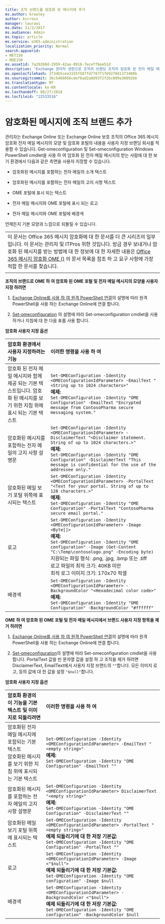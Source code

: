 ```yaml
---
title: 조직 브랜드를 암호화 된 메시지에 추가
ms.author: krowley
author: kccross
manager: laurawi
ms.date: 11/2/2017
ms.audience: Admin
ms.topic: article
ms.service: o365-administration
localization_priority: Normal
search.appverid:
- MET150
- MOE150
ms.assetid: 7a29260d-2959-42aa-8916-feceff6ee51d
description: 'Exchange 관리자 권한으로 조직의 브랜딩 조직의 암호화 된 전자 메일 메시지와 암호화 포털의 내용에 적용할 수 있습니다. '
ms.openlocfilehash: 2f34b5cea3155f587fd7787f1f69270d1373400b
ms.sourcegitcommit: 36c5466056cdef6ad2a8d9372f2bc009a30892bb
ms.translationtype: MT
ms.contentlocale: ko-KR
ms.lasthandoff: 08/27/2018
ms.locfileid: "22533516"
---
```

# <a name="add-your-organizations-brand-to-your-encrypted-messages"></a>암호화된 메시지에 조직 브랜드 추가

관리자는 Exchange Online 또는 Exchange Online 보호 조직의 Office 365 메시지 암호화 전자 메일 메시지의 모양 및 암호화 포털의 내용을 사용자 지정 브랜딩 회사를 적용할 수 있습니다. Get-omeconfiguration 및 Set-omeconfiguration Windows PowerShell cmdlet을 사용 하 여 암호화 된 전자 메일 메시지의 받는 사람에 대 한 보기 환경에서 다음과 같은 측면을 사용자 지정할 수 있습니다.
  
- 암호화된 메시지를 포함하는 전자 메일의 소개 텍스트
    
- 암호화된 메시지를 포함하는 전자 메일의 고지 사항 텍스트
    
- OME 포털에 표시 되는 텍스트
    
- 전자 메일 메시지와 OME 포털에 표시 되는 로고
    
- 전자 메일 메시지와 OME 포털에 배경색
    
언제든지 기본 모양과 느낌으로 되돌릴 수 있습니다.
  
||
|:-----|
|이 문서는 Office 365 메시지 암호화에 대 한 문서를 더 큰 시리즈의 일부입니다. 이 문서는 관리자 및 ITPros 위한 것입니다. 방금 경우 보내거나 암호화 된 메시지를 받는 방법에 대 한 정보에 대 한 자세한 내용은 [Office 365 메시지 암호화 OME ()](ome.md) 의 문서 목록을 참조 하 고 요구 사항에 가장 적합 한 문서를 찾습니다. |
||
   
**조직의 브랜드로 OME 하 여 암호화 된 OME 포털 및 전자 메일 메시지의 모양을 사용자 지정 하려면**
  
1. [Exchange Online를 사용 하 여 원격 PowerShell 연결](http://technet.microsoft.com/en-us/library/jj984289%28v=exchg.150%29.aspx)의 설명에 따라 원격 PowerShell을 사용 하는 Exchange Online에 연결 합니다.
    
2. [Set-omeconfiguration](http://technet.microsoft.com/en-us/3ef0aec0-ce28-411d-abe8-7236f082af1b) 의 설명에 따라 Set-omeconfiguration cmdlet을 사용 하거나 지침에 대 한 다음 표를 사용 합니다. 
    
**암호화 사용자 지정 옵션**

|**암호화 환경에서 사용자 지정하려는 기능**|**이러한 명령을 사용 하 여**|
|:-----|:-----|
|암호화 된 전자 메일 메시지와 함께 제공 되는 기본 텍스트입니다. 암호화 된 메시지를 보기 위한 지침 위에 표시 되는 기본 텍스트  <br/> | `Set-OMEConfiguration -Identity <OMEConfigurationIdParameter> -EmailText "<String up to 1024 characters>"` <br/> **예제:** <br/>  `Set-OMEConfiguration -Identity "OME Configuration" -EmailText "Encrypted message from ContosoPharma secure messaging system."`|
|암호화된 메시지를 포함하는 전자 메일의 고지 사항 설명문  <br/> | `Set-OMEConfiguration -Identity <OMEConfigurationIdParameter> -DisclaimerText "<Disclaimer statement. String of up to 1024 characters.>"` <br/> **예제:** <br/>  `Set-OMEConfiguration -Identity "OME Configuration" -DisclaimerText "This message is confidential for the use of the addressee only."` <br/> |
|암호화된 메일 보기 포털 위쪽에 표시되는 텍스트<br/> | `Set-OMEConfiguration -Identity <OMEConfigurationIdParameter> -PortalText "<Text for your portal. String of up to 128 characters.>"` <br/> **예제:** <br/>  `Set-OMEConfiguration -Identity "OME Configuration" -PortalText "ContosoPharma secure email portal."` <br/> |
|로고  <br/> | `Set-OMEConfiguration -Identity <OMEConfigurationIdParameter> -Image <Byte[]>` <br/> **예제:** <br/>  `Set-OMEConfiguration -Identity "OME configuration" -Image (Get-Content "C:\Temp\contosologo.png" -Encoding byte)` <br/> 지원되는 파일 형식: .png, .jpg, .bmp 또는 .tiff  <br/> 로고 파일의 최적 크기: 40KB 미만  <br/> 최적 로그 이미지 크기: 170x70 픽셀  <br/> |
|배경색  <br/> | `Set-OMEConfiguration -Identity <OMEConfigurationIdParameter> -BackgroundColor "<Hexadecimal color code>"` <br/> **예제:** <br/>  `Set-OMEConfiguration -Identity "OME Configuration" -BackgroundColor "#ffffff"` <br/> |
   
**OME 하 여 암호화 된 OME 포털 및 전자 메일 메시지에서 브랜드 사용자 지정 항목을 제거 하려면**
  
1. [Exchange Online를 사용 하 여 원격 PowerShell 연결](http://technet.microsoft.com/library/jj984289%28v=exchg.150%29.aspx)의 설명에 따라 원격 PowerShell을 사용 하는 Exchange Online에 연결 합니다.
    
2. [Set-omeconfiguration](http://technet.microsoft.com/3ef0aec0-ce28-411d-abe8-7236f082af1b)의 설명에 따라 Set-omeconfiguration cmdlet을 사용 합니다. PortalText 값을 빈 문자열 값을 설정 하 고 조직을 제거 하려면 DisclaimerText, EmailText에서 사용자 지정 브랜드의 `""`합니다. 모든 이미지 로고, 등의 값에 대 한 값을 설정 `"$null"`합니다.
    
**암호화 사용자 지정 옵션**

**암호화 환경의 이 기능을 기본 텍스트 및 이미지로 되돌리려면**|**이러한 명령을 사용 하 여**|
|:-----|:-----|
|암호화된 전자 메일 메시지에 포함되는 기본 텍스트  <br/> 암호화된 메시지를 보기 위한 지침 위에 표시되는 기본 텍스트  <br/> | `Set-OMEConfiguration -Identity <OMEConfigurationIdParameter> -EmailText "<empty string>"` <br/> **예제:** <br/>  `Set-OMEConfiguration -Identity "OME Configuration" -EmailText ""` <br/> |
|암호화된 메시지를 포함하는 전자 메일의 고지 사항 설명문  <br/> | `Set-OMEConfiguration -Identity <OMEConfigurationIdParameter> DisclaimerText "<empty string>"` <br/> **예제:** <br/>  `Set-OMEConfiguration -Identity "OME Configuration" -DisclaimerText ""` <br/> |
|암호화된 메일 보기 포털 위쪽에 표시되는 텍스트  <br/> | `Set-OMEConfiguration -Identity <OMEConfigurationIdParameter> -PortalText "<empty string>"` <br/> **예제 되돌리기에 대 한 저장 기본값:** <br/>  `Set-OMEConfiguration -Identity "OME Configuration" -PortalText ""` <br/> |
|로고  <br/> | `Set-OMEConfiguration -Identity <OMEConfigurationIdParameter> -Image <"$null">` <br/> **예제 되돌리기에 대 한 저장 기본값:** <br/>  `Set-OMEConfiguration -Identity "OME configuration" -Image $null` <br/> |
|배경색  <br/> | `Set-OMEConfiguration -Identity <OMEConfigurationIdParameter> -BackgroundColor <"$null">` <br/> **예제 되돌리기에 대 한 저장 기본값:** <br/>  `Set-OMEConfiguration -Identity "OME configuration" -BackgroundColor $null` <br/> |
   

